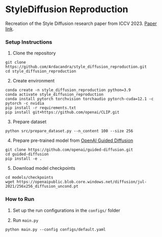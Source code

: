 # StyleDiffusion Reproduction

Recreation of the Style Diffusion research paper from ICCV 2023. [Paper link](https://arxiv.org/abs/2308.07863). 

### Setup Instructions

1. Clone the repository

```
git clone https://github.com/Ardacandra/style_diffusion_reproduction.git
cd style_diffusion_reproduction
```

2. Create environment

```
conda create -n style_diffusion_reproduction python=3.9
conda activate style_diffusion_reproduction
conda install pytorch torchvision torchaudio pytorch-cuda=12.1 -c pytorch -c nvidia
pip install -r requirements.txt
pip install git+https://github.com/openai/CLIP.git
```

3. Prepare dataset

```
python src/prepare_dataset.py --n_content 100 --size 256
```

4. Prepare pre-trained model from [OpenAI Guided Diffusion](https://github.com/openai/guided-diffusion?tab=readme-ov-file)

```
git clone https://github.com/openai/guided-diffusion.git
cd guided-diffusion
pip install -e .
```

5. Download model checkpoints

```
cd models/checkpoints
wget https://openaipublic.blob.core.windows.net/diffusion/jul-2021/256x256_diffusion_uncond.pt
```

### How to Run

1. Set up the run configurations in the `configs/` folder

2. Run `main.py`

```
python main.py --config configs/default.yaml
```